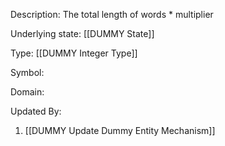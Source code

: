 Description: The total length of words * multiplier

Underlying state: [[DUMMY State]]

Type: [[DUMMY Integer Type]]

Symbol: 

Domain: 

Updated By:
1. [[DUMMY Update Dummy Entity Mechanism]]

